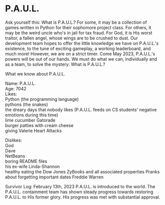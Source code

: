 # P.A.U.L.
Ask yourself this: What is P.A.U.L.? For some, it may be a collection of games written in Python for their sophomore project class. For others, it may be the weird uncle who's in jail for tax fraud. For God, it is His worst traitor, a fallen angel, whose wings are to be crushed to dust. Our development team hopes to offer the little knowledge we have on P.A.U.L.'s existence, to the tune of exciting gameplay, a working leaderboard, and much more! However, we are on a strict timer. Come May 2023, P.A.U.L.'s powers will be out of our hands. We must do what we can, individually and as a team, to solve the mystery: What is P.A.U.L.?

What we know about P.A.U.L.    

Name: P.A.U.L.  
Age: 7042  
Likes:  
Python (the programming language)  
pythons (the snakes)  
the dreary days that nobody likes (P.A.U.L. feeds on CS students' negative emotions during this time)  
lime cucumber Gatorade  
burger patties with cream cheese  
giving Valerie Heart Attacks

Dislikes:  
God  
Dave  
NetBeans  
boring README files  
his ex-wife Linda-Shannon  
healthy eating
the Dow Jones
ZyBooks and all associated properties
Pranks about forgetting important dates
Freddie Warren


Survivor Log: February 13th, 2023
P.A.U.L. is introduced to the world. The P.A.U.L. containment team has shown steady progress towards restoring P.A.U.L. to His former glory. His progress was met with substantial approval.
